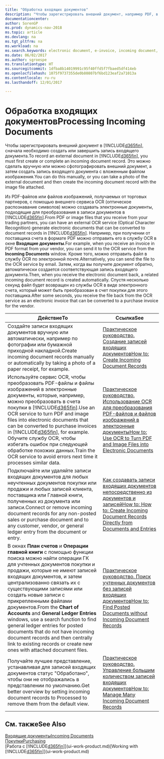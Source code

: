```yaml
---
title: "Обработка входящих документов"
description: "Чтобы зарегистрировать внешний документ, например PDF, в Dynamics NAV, сначала необходимо создать или завершить запись входящего документа."
documentationcenter: 
author: SorenGP
ms.prod: dynamics-nav-2018
ms.topic: article
ms.devlang: na
ms.tgt_pltfrm: na
ms.workload: na
ms.search.keywords: electronic document, e-invoice, incoming document, OCR, ecommerce, document exchange, import invoice
ms.date: 06/02/2017
ms.author: sgroespe
ms.translationtype: HT
ms.sourcegitcommit: 1dfba8b14019991c95f40ffd5f7fbaed5df414eb
ms.openlocfilehash: 1075f9737355de0b80807bf6bd123eaf2a71013a
ms.contentlocale: ru-ru
ms.lasthandoff: 12/01/2017

---
```

# <a name="processing-incoming-documents"></a><span data-ttu-id="8d55e-103">Обработка входящих документов</span><span class="sxs-lookup"><span data-stu-id="8d55e-103">Processing Incoming Documents</span></span>
<span data-ttu-id="8d55e-104">Чтобы зарегистрировать внешний документ в [!INCLUDE[d365fin](includes/d365fin_md.md)], сначала необходимо создать или завершить запись входящего документа.</span><span class="sxs-lookup"><span data-stu-id="8d55e-104">To record an external document in [!INCLUDE[d365fin](includes/d365fin_md.md)], you must first create or complete an incoming document record.</span></span> <span data-ttu-id="8d55e-105">Это можно сделать вручную или можно сфотографировать внешний документ, а затем создать запись входящего документа с вложенным файлом изображения.</span><span class="sxs-lookup"><span data-stu-id="8d55e-105">You can do this manually, or you can take a photo of the external document and then create the incoming document record with the image file attached.</span></span>

<span data-ttu-id="8d55e-106">Из PDF-файлов или файлов изображений, получаемых от торговых партнеров, с помощью внешнего сервиса OCR (оптическое распознавание символов) можно создавать электронные документы, подходящие для преобразования в записи документов в [!INCLUDE[d365fin](includes/d365fin_md.md)].</span><span class="sxs-lookup"><span data-stu-id="8d55e-106">From PDF or image files that you receive from your trading partners, you can have an external OCR service (Optical Character Recognition) generate electronic documents that can be converted to document records in [!INCLUDE[d365fin](includes/d365fin_md.md)].</span></span> <span data-ttu-id="8d55e-107">Например, при получении от поставщика счета в формате PDF можно отправить его в службу OCR в окне **Входящие документы**.</span><span class="sxs-lookup"><span data-stu-id="8d55e-107">For example, when you receive an invoice in PDF format from your vendor, you can send it to the OCR service from the **Incoming Documents** window.</span></span> <span data-ttu-id="8d55e-108">Кроме того, можно отправить файл в службу OCR по электронной почте.</span><span class="sxs-lookup"><span data-stu-id="8d55e-108">Alternatively, you can send the file to the OCR service by email.</span></span> <span data-ttu-id="8d55e-109">Затем, когда вы получите документ обратно, автоматически создается соответствующая запись входящего документа.</span><span class="sxs-lookup"><span data-stu-id="8d55e-109">Then, when you receive the electronic document back, a related incoming document record is created automatically.</span></span> <span data-ttu-id="8d55e-110">Спустя несколько секунд файл будет возвращен из службы OCR в виде электронного счета, который может быть преобразован в счет покупки для этого поставщика.</span><span class="sxs-lookup"><span data-stu-id="8d55e-110">After some seconds, you receive the file back from the OCR service as an electronic invoice that can be converted to a purchase invoice for the vendor.</span></span>

| <span data-ttu-id="8d55e-111">Действие</span><span class="sxs-lookup"><span data-stu-id="8d55e-111">To</span></span> | <span data-ttu-id="8d55e-112">Ссылка</span><span class="sxs-lookup"><span data-stu-id="8d55e-112">See</span></span> |
| --- | --- |
| <span data-ttu-id="8d55e-113">Создайте записи входящих документов вручную или автоматически, например по фотографии или бумажной приходной накладной.</span><span class="sxs-lookup"><span data-stu-id="8d55e-113">Create incoming document records manually or automatically by taking a photo of a paper receipt, for example.</span></span> |[<span data-ttu-id="8d55e-114">Практическое руководство. Создание записей входящих документов</span><span class="sxs-lookup"><span data-stu-id="8d55e-114">How to: Create Incoming Document Records</span></span>](across-how-create-income-document-records.md) |
| <span data-ttu-id="8d55e-115">Используйте сервис OCR, чтобы преобразовать PDF-файлы и файлы изображений в электронные документы, которые, например, можно преобразовать в счета покупки в [!INCLUDE[d365fin](includes/d365fin_md.md)].</span><span class="sxs-lookup"><span data-stu-id="8d55e-115">Use an OCR service to turn PDF and image files into electronic documents that can be converted to purchase invoices in [!INCLUDE[d365fin](includes/d365fin_md.md)], for example.</span></span> <span data-ttu-id="8d55e-116">Обучите службу OCR, чтобы избегать ошибок при следующей обработке похожих данных.</span><span class="sxs-lookup"><span data-stu-id="8d55e-116">Train the OCR service to avoid errors next time it processes similar data.</span></span> |[<span data-ttu-id="8d55e-117">Практическое руководство. Использование OCR для преобразования PDF-файлов и файлов изображений в электронные документы</span><span class="sxs-lookup"><span data-stu-id="8d55e-117">How to: Use OCR to Turn PDF and Image Files into Electronic Documents</span></span>](across-how-use-ocr-pdf-images-files.md) |
| <span data-ttu-id="8d55e-118">Подключайте или удаляйте записи входящих документов для любых неучтенных документов покупки или продажи и любых записей клиента, поставщика или Главной книги, полученных из документа или записи.</span><span class="sxs-lookup"><span data-stu-id="8d55e-118">Connect or remove incoming document records for any non-posted sales or purchase document and to any customer, vendor, or general ledger entry from the document or entry.</span></span> |[<span data-ttu-id="8d55e-119">Как создавать записи входящих документов непосредственно из документов и записей</span><span class="sxs-lookup"><span data-stu-id="8d55e-119">How to: How to: Create Incoming Document Records Directly from Documents and Entries</span></span>](across-how-connect-disconnect-income-document-records.md) |
| <span data-ttu-id="8d55e-120">В окнах **План счетов** и **Операции главной книги** с помощью функции поиска можно найти операции ГК для учтенных документов покупки и продажи, которые не имеют записей входящих документов, и затем централизованно связать их с существующими записями или создать новые записи с прикрепленными файлами документов.</span><span class="sxs-lookup"><span data-stu-id="8d55e-120">From the **Chart of Accounts** and **General Ledger Entries** windows, use a search function to find general ledger entries for posted documents that do not have incoming document records and then centrally link to existing records or create new ones with attached document files.</span></span> |[<span data-ttu-id="8d55e-121">Практическое руководство. Поиск учтенных документов без записей входящих документов</span><span class="sxs-lookup"><span data-stu-id="8d55e-121">How to: Find Posted Documents without Incoming Document Records</span></span>](across-how-find-posted-documents-without-income-document-records.md) |
| <span data-ttu-id="8d55e-122">Получайте лучшее представление, устанавливая для записей входящих документов статус "Обработано", чтобы они не отображались в представлении по умолчанию.</span><span class="sxs-lookup"><span data-stu-id="8d55e-122">Get better overview by setting incoming document records to Processed to remove them from the default view.</span></span> |[<span data-ttu-id="8d55e-123">Практическое руководство. Управление большим количеством записей входящих документов</span><span class="sxs-lookup"><span data-stu-id="8d55e-123">How to: Manage Many Incoming Document Records</span></span>](across-how-manage-many-income-document-records.md) |

## <a name="see-also"></a><span data-ttu-id="8d55e-124">См. также</span><span class="sxs-lookup"><span data-stu-id="8d55e-124">See Also</span></span>
[<span data-ttu-id="8d55e-125">Входящие документы</span><span class="sxs-lookup"><span data-stu-id="8d55e-125">Incoming Documents</span></span>](across-income-documents.md)  
[<span data-ttu-id="8d55e-126">Покупки</span><span class="sxs-lookup"><span data-stu-id="8d55e-126">Purchasing</span></span>](purchasing-manage-purchasing.md)  
<span data-ttu-id="8d55e-127">[Работа с [!INCLUDE[d365fin](includes/d365fin_md.md)]](ui-work-product.md)</span><span class="sxs-lookup"><span data-stu-id="8d55e-127">[Working with [!INCLUDE[d365fin](includes/d365fin_md.md)]](ui-work-product.md)</span></span>

